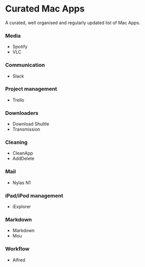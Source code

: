 # Curated Mac Apps
A curated, well organised and regularly updated list of Mac Apps.


### Media
- Spotify
- VLC

### Communication
- Slack

### Project management
- Trello

### Downloaders
- Download Shuttle
- Transmission

### Cleaning
- CleanApp
- AddDelete

### Mail
- Nylas N1

### iPad/iPod management
- iExplorer


### Markdown
- Markdown
- Mou

### Workflow
- Alfred
